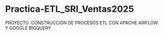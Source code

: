 # Practica-ETL_SRI_Ventas2025
PROYECTO :CONSTRUCCIÓN DE PROCESOS ETL CON APACHE AIRFLOW Y GOOGLE BIGQUERY
